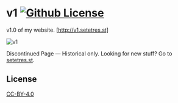 v1 [![Github License](https://img.shields.io/github/license/setetres/v1.svg)](https://github.com/setetres/v1/blob/master/LICENSE)
==

v1.0 of my website. [http://v1.setetres.st]

![v1](http://files.setetres.st/img/v1-desktop.png?v=1&raw=true)

Discontinued Page &#8212; Historical only. Looking for new stuff? Go to [setetres.st].

License
-------

[CC-BY-4.0]

[setetres.st]: http://setetres.st
[http://v1.setetres.st]: http://v1.setetres.st
[CC-BY-4.0]: http://creativecommons.org/licenses/by/4.0
